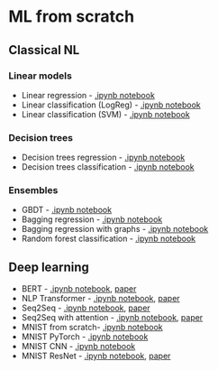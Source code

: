 # ML from scratch
## Classical NL
### Linear models
- Linear regression - [.ipynb notebook](https://github.com/Dzagcoffee/my_machine_learning/blob/main/ML_from_scratch/classical_ML/linear_models/linear_regression.ipynb)
- Linear classification (LogReg) - [.ipynb notebook](https://github.com/Dzagcoffee/my_machine_learning/blob/main/ML_from_scratch/classical_ML/linear_models/linear_classification_LogReg.ipynb)
- Linear classification (SVM) - [.ipynb notebook](https://github.com/Dzagcoffee/my_machine_learning/blob/main/ML_from_scratch/classical_ML/linear_models/linear_classification_SVM.ipynb)

### Decision trees
- Decision trees regression - [.ipynb notebook](https://github.com/Dzagcoffee/my_machine_learning/blob/main/ML_from_scratch/classical_ML/decision_trees/decision_tree_regression.ipynb)
- Decision trees classification - [.ipynb notebook](https://github.com/Dzagcoffee/my_machine_learning/blob/main/ML_from_scratch/classical_ML/decision_trees/decision_tree_classification.ipynb)

### Ensembles
- GBDT - [.ipynb notebook](https://github.com/Dzagcoffee/my_machine_learning/blob/main/ML_from_scratch/classical_ML/ensembles/GBDT.ipynb)
- Bagging regression - [.ipynb notebook](https://github.com/Dzagcoffee/my_machine_learning/blob/main/ML_from_scratch/classical_ML/ensembles/bagging_regression.ipynb)
- Bagging regression with graphs - [.ipynb notebook](https://github.com/Dzagcoffee/my_machine_learning/blob/main/ML_from_scratch/classical_ML/ensembles/bagging_regression_with_graphs.ipynb)
- Random forest classification - [.ipynb notebook](https://github.com/Dzagcoffee/my_machine_learning/blob/main/ML_from_scratch/classical_ML/ensembles/random_forest_classification.ipynb)

## Deep learning
- BERT - [.ipynb notebook](https://github.com/Dzagcoffee/my_machine_learning/blob/main/ML_from_scratch/deep_learning/BERT/BERT.ipynb), [paper](https://arxiv.org/pdf/1810.04805.pdf)
- NLP Transformer - [.ipynb notebook](https://github.com/Dzagcoffee/my_machine_learning/blob/main/ML_from_scratch/deep_learning/Transformer_NLP/Transformer_NLP.ipynb), [paper](https://arxiv.org/pdf/1706.03762.pdf)
- Seq2Seq - [.ipynb notebook](https://github.com/Dzagcoffee/my_machine_learning/blob/main/ML_from_scratch/deep_learning/basic_seq_to_seq/seq_to_seq.ipynb), [paper](https://arxiv.org/pdf/1409.3215.pdf)
- Seq2Seq with attention - [.ipynb notebook](https://github.com/Dzagcoffee/my_machine_learning/blob/main/ML_from_scratch/deep_learning/basic_seq_to_seq/seq_to_seq_with_attention.ipynb), [paper](https://arxiv.org/pdf/1409.0473.pdf)
- MNIST from scratch- [.ipynb notebook](https://github.com/Dzagcoffee/my_machine_learning/blob/main/ML_from_scratch/deep_learning/MNIST_from_scratch.ipynb)
- MNIST PyTorch - [.ipynb notebook](https://github.com/Dzagcoffee/my_machine_learning/blob/main/ML_from_scratch/deep_learning/PyTorch_MNIST.ipynb)
- MNIST CNN - [.ipynb notebook](https://github.com/Dzagcoffee/my_machine_learning/blob/main/ML_from_scratch/deep_learning/PyTorch_CNN_MNIST.ipynb)
- MNIST ResNet - [.ipynb notebook](https://github.com/Dzagcoffee/my_machine_learning/blob/main/ML_from_scratch/deep_learning/PyTorch_ResNet_MNIST.ipynb), [paper](https://arxiv.org/pdf/1512.03385.pdf)
